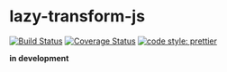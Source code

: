 # lazy-transform-js

[![Build Status](https://travis-ci.org/nieltg/lazy-transform-js.svg?branch=master)](https://travis-ci.org/nieltg/lazy-transform-js)
[![Coverage Status](https://coveralls.io/repos/github/nieltg/lazy-transform-js/badge.svg?branch=master)](https://coveralls.io/github/nieltg/lazy-transform-js?branch=master)
[![code style: prettier](https://img.shields.io/badge/code_style-prettier-ff69b4.svg?style=flat-square)](https://github.com/prettier/prettier)

**in development**
